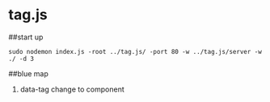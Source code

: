 # tag.js

##start up

`
  sudo nodemon index.js -root ../tag.js/ -port 80 -w ../tag.js/server -w ./ -d 3
`

##blue map
  1. data-tag change to component
